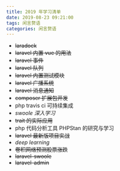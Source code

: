 ```yaml
---
title: 2019 年学习清单
date: 2019-08-23 09:21:00
tags: 闲言赘语
categories: 闲言赘语
---
```



* ~~laradock~~
* ~~laravel 内置 vue 的用法~~
* ~~laravel 事件~~
* ~~laravel 队列~~
* ~~laravel 内置测试模块~~
* ~~laravel 广播系统~~
* ~~laravel 消息通知~~
* ~~composer 扩展包开发~~
* php travis ci 可持续集成
* _swoole 深入学习_
* ~~trait 的实际应用~~
* php 代码分析工具 PHPStan 的研究与学习
* ~~laravel 最新版项目实战~~
* _deep learning_
* ~~卷积网络预测股票涨跌~~
* ~~laravel-swoole~~
* ~~laravel-admin~~
